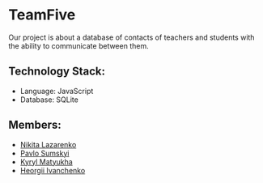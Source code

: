 # TeamFive
Our project is about a database of contacts of teachers and students with the ability to communicate between them.

## Technology Stack:
- Language: JavaScript
- Database: SQLite

## Members:
- [Nikita Lazarenko](https://github.com/UniversalCorn)
- [Pavlo Sumskyi](https://github.com/paulsumskoy)
- [Kyryl Matyukha](https://github.com/Kimlil-hype)
- [Heorgii Ivanchenko](https://github.com/gorg333)
